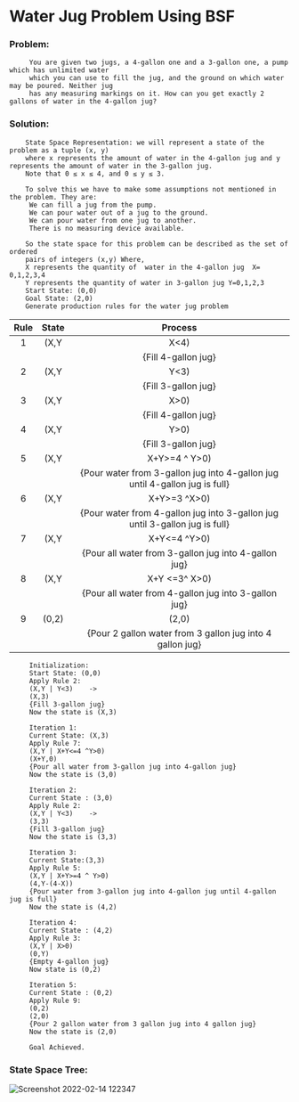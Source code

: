 
# Water Jug Problem Using BSF


### **Problem:**
         You are given two jugs, a 4-gallon one and a 3-gallon one, a pump which has unlimited water 
         which you can use to fill the jug, and the ground on which water may be poured. Neither jug 
         has any measuring markings on it. How can you get exactly 2 gallons of water in the 4-gallon jug?

### **Solution:**
        State Space Representation: we will represent a state of the problem as a tuple (x, y) 
        where x represents the amount of water in the 4-gallon jug and y represents the amount of water in the 3-gallon jug. 
        Note that 0 ≤ x ≤ 4, and 0 ≤ y ≤ 3.
        
        To solve this we have to make some assumptions not mentioned in the problem. They are:
         We can fill a jug from the pump.
         We can pour water out of a jug to the ground.
         We can pour water from one jug to another.
         There is no measuring device available.
        
        So the state space for this problem can be described as the set of ordered
        pairs of integers (x,y) Where,
        X represents the quantity of  water in the 4-gallon jug  X= 0,1,2,3,4
        Y represents the quantity of water in 3-gallon jug Y=0,1,2,3
        Start State: (0,0)
        Goal State: (2,0)
        Generate production rules for the water jug problem
        
  | **Rule**  | **State**  | **Process** |
  |     :---:      |     :---:      |     :---:      |
  | 1  | (X,Y | X<4) | (4,Y)  |
  | | | {Fill 4-gallon jug}  |
  | 2  | (X,Y |Y<3) | (X,3)  |
  | | | {Fill 3-gallon jug}  |
  | 3  | (X,Y |X>0) | (0,Y)  |
  | | | {Fill 4-gallon jug}  |
  | 4  | (X,Y | Y>0) | (X,0)  |
  | | | {Fill 3-gallon jug}  |
  | 5  | (X,Y | X+Y>=4 ^ Y>0) | (4,Y-(4-X))  |
  | | | {Pour water from 3-gallon jug into 4-gallon jug until 4-gallon jug is full}  |
  | 6  | (X,Y | X+Y>=3 ^X>0) | (X-(3-Y),3)  |
  | | | {Pour water from 4-gallon jug into 3-gallon jug until 3-gallon jug is full}  |
  | 7  | (X,Y | X+Y<=4 ^Y>0) | (X+Y,0)  |
  | | | {Pour all water from 3-gallon jug into 4-gallon jug}  |
  | 8  | (X,Y | X+Y <=3^ X>0) | (0,X+Y)  |
  | | | {Pour all water from 4-gallon jug into 3-gallon jug}  |
  | 9  | (0,2)  | (2,0)  |
  | | | {Pour 2 gallon water from 3 gallon jug into 4 gallon jug}  |

         Initialization:
         Start State: (0,0)
         Apply Rule 2:
         (X,Y | Y<3)    ->
         (X,3)
         {Fill 3-gallon jug}
         Now the state is (X,3)

         Iteration 1:
         Current State: (X,3)
         Apply Rule 7:
         (X,Y | X+Y<=4 ^Y>0)
         (X+Y,0)
         {Pour all water from 3-gallon jug into 4-gallon jug}
         Now the state is (3,0)

         Iteration 2:
         Current State : (3,0)
         Apply Rule 2:
         (X,Y | Y<3)    ->
         (3,3)
         {Fill 3-gallon jug}
         Now the state is (3,3)

         Iteration 3:
         Current State:(3,3)
         Apply Rule 5:
         (X,Y | X+Y>=4 ^ Y>0)
         (4,Y-(4-X))
         {Pour water from 3-gallon jug into 4-gallon jug until 4-gallon jug is full}
         Now the state is (4,2)

         Iteration 4:
         Current State : (4,2)
         Apply Rule 3:
         (X,Y | X>0)
         (0,Y)
         {Empty 4-gallon jug}
         Now state is (0,2)

         Iteration 5:
         Current State : (0,2)
         Apply Rule 9:
         (0,2)
         (2,0)
         {Pour 2 gallon water from 3 gallon jug into 4 gallon jug}
         Now the state is (2,0)

         Goal Achieved.

### State Space Tree:
![Screenshot 2022-02-14 122347](https://user-images.githubusercontent.com/54675828/153814520-9d93ecd1-7241-4117-8d44-0ad4d708b7a6.png)
